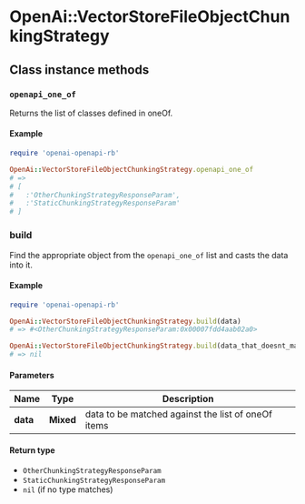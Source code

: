 # OpenAi::VectorStoreFileObjectChunkingStrategy

## Class instance methods

### `openapi_one_of`

Returns the list of classes defined in oneOf.

#### Example

```ruby
require 'openai-openapi-rb'

OpenAi::VectorStoreFileObjectChunkingStrategy.openapi_one_of
# =>
# [
#   :'OtherChunkingStrategyResponseParam',
#   :'StaticChunkingStrategyResponseParam'
# ]
```

### build

Find the appropriate object from the `openapi_one_of` list and casts the data into it.

#### Example

```ruby
require 'openai-openapi-rb'

OpenAi::VectorStoreFileObjectChunkingStrategy.build(data)
# => #<OtherChunkingStrategyResponseParam:0x00007fdd4aab02a0>

OpenAi::VectorStoreFileObjectChunkingStrategy.build(data_that_doesnt_match)
# => nil
```

#### Parameters

| Name | Type | Description |
| ---- | ---- | ----------- |
| **data** | **Mixed** | data to be matched against the list of oneOf items |

#### Return type

- `OtherChunkingStrategyResponseParam`
- `StaticChunkingStrategyResponseParam`
- `nil` (if no type matches)

